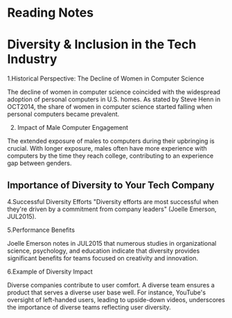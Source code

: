 # Reading Notes

# Diversity & Inclusion in the Tech Industry

1.Historical Perspective: The Decline of Women in Computer Science

The decline of women in computer science coincided with the widespread adoption of personal computers in U.S. homes. As stated by Steve Henn in OCT2014, the share of women in computer science started falling when personal computers became prevalent.

2. Impact of Male Computer Engagement

The extended exposure of males to computers during their upbringing is crucial. With longer exposure, males often have more experience with computers by the time they reach college, contributing to an experience gap between genders.

## Importance of Diversity to Your Tech Company

4.Successful Diversity Efforts
"Diversity efforts are most successful when they're driven by a commitment from company leaders" (Joelle Emerson, JUL2015).

5.Performance Benefits

Joelle Emerson notes in JUL2015 that numerous studies in organizational science, psychology, and education indicate that diversity provides significant benefits for teams focused on creativity and innovation.

6.Example of Diversity Impact

Diverse companies contribute to user comfort. A diverse team ensures a product that serves a diverse user base well. For instance, YouTube's oversight of left-handed users, leading to upside-down videos, underscores the importance of diverse teams reflecting user diversity.




